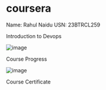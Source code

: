 # coursera

Name: Rahul Naidu
USN: 23BTRCL259


Introduction to Devops


![image](https://github.com/user-attachments/assets/68e36699-56a7-4956-b081-f6d022f9400b)


Course Progress


![image](https://github.com/user-attachments/assets/faaf1323-7392-494e-aa7b-7fad352de3af)



Course Certificate



